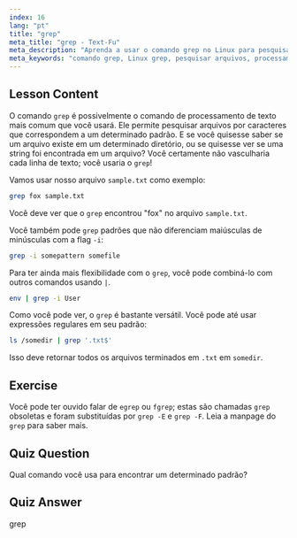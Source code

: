 ```yaml
---
index: 16
lang: "pt"
title: "grep"
meta_title: "grep - Text-Fu"
meta_description: "Aprenda a usar o comando grep no Linux para pesquisar padrões de texto em arquivos. Descubra o uso básico, pesquisa que não diferencia maiúsculas de minúsculas e a combinação com outros comandos. Comece sua jornada no Linux!"
meta_keywords: "comando grep, Linux grep, pesquisar arquivos, processamento de texto, tutorial Linux, Linux para iniciantes, guia grep"
---
```


## Lesson Content

O comando `grep` é possivelmente o comando de processamento de texto mais comum que você usará. Ele permite pesquisar arquivos por caracteres que correspondem a um determinado padrão. E se você quisesse saber se um arquivo existe em um determinado diretório, ou se quisesse ver se uma string foi encontrada em um arquivo? Você certamente não vasculharia cada linha de texto; você usaria o `grep`!

Vamos usar nosso arquivo `sample.txt` como exemplo:

```bash
grep fox sample.txt
```

Você deve ver que o `grep` encontrou "fox" no arquivo `sample.txt`.

Você também pode `grep` padrões que não diferenciam maiúsculas de minúsculas com a flag `-i`:

```bash
grep -i somepattern somefile
```

Para ter ainda mais flexibilidade com o `grep`, você pode combiná-lo com outros comandos usando `|`.

```bash
env | grep -i User
```

Como você pode ver, o `grep` é bastante versátil. Você pode até usar expressões regulares em seu padrão:

```bash
ls /somedir | grep '.txt$'
```

Isso deve retornar todos os arquivos terminados em `.txt` em `somedir`.

## Exercise

Você pode ter ouvido falar de `egrep` ou `fgrep`; estas são chamadas `grep` obsoletas e foram substituídas por `grep -E` e `grep -F`. Leia a manpage do `grep` para saber mais.

## Quiz Question

Qual comando você usa para encontrar um determinado padrão?

## Quiz Answer

grep
